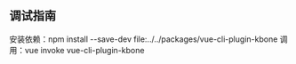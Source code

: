 ## 调试指南

安装依赖：npm install --save-dev file:../../packages/vue-cli-plugin-kbone
调用：vue invoke vue-cli-plugin-kbone
